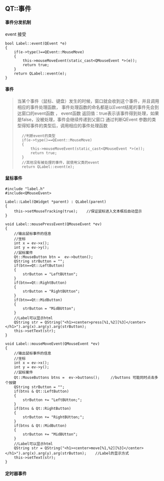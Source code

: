 ## QT::事件

#### 事件分发机制

event 接受

```
bool Label::event(QEvent *e)
{
    if(e->type()==QEvent::MouseMove)
    {
        this->mouseMoveEvent(static_cast<QMouseEvent *>(e));
        return true;
    }
    return QLabel::event(e);
}
```



#### 事件

> 当某个事件（鼠标、键盘）发生的时候，窗口就会收到这个事件，并且调用相应的事件处理函数，
> 	事件处理函数的命名都是以Event结尾的事件先会到达窗口的event函数 ， event函数 返回值：true表示该事件得到处理，如果是false，没被处理，事件会继续传递到父窗口
> 通过判断QEvent 参数的类型得知事件的类型后，调用相应的事件处理函数
> 	
>
> 		//判断event的类型
> 		if(e->type()==QEvent::MouseMove)
> 		{
> 			this->mouseMoveEvent(static_cast<QMouseEvent *>(e));
> 			return true;
> 		}
> 		//其他没有被处理的事件，就使用父类的event
> 		return QLabel::event(e);



#### 鼠标事件

```
#include "label.h"
#include<QMouseEvent>

Label::Label(QWidget *parent) : QLabel(parent)
{
    this->setMouseTracking(true);    //保证鼠标进入文本框后自动显示
}

void Label::mousePressEvent(QMouseEvent *ev)
{
    //输出鼠标事件的信息
    //坐标
    int x = ev->x();
    int y = ev->y();
    //鼠标案件
    Qt::MouseButton btn =  ev->button();
    QString strButton = "";
    if(btn==Qt::LeftButton)
    {
        strButton = "LeftBUtton";
    }
    if(btn==Qt::RightButton)
    {
        strButton = "RightBUtton";
    }
    if(btn==Qt::MidButton)
    {
        strButton = "MidBUtton";
    }
    //Label可以显示html
    QString str = QString("<h1><center>press[%1,%2][%3]</center></h1>").arg(x).arg(y).arg(strButton);
    this->setText(str);
}

void Label::mouseMoveEvent(QMouseEvent *ev)
{
    //输出鼠标事件的信息
    //坐标
    int x = ev->x();
    int y = ev->y();
    //鼠标案件
    Qt::MouseButtons btns =  ev->buttons();		//buttons 可能同时点击多个按键
    QString strButton = "";
    if(btns & Qt::LeftButton)
    {
        strButton += "LeftBUtton;";
    }
    if(btns & Qt::RightButton)
    {
        strButton += "RightBUtton;";
    }
    if(btns & Qt::MidButton)
    {
        strButton += "MidBUtton";
    }
    //Label可以显示html
    QString str = QString("<h1><center>move[%1,%2][%3]</center></h1>").arg(x).arg(y).arg(strButton);	//Label的显示方式
    this->setText(str);
}
```

#### 定时器事件

